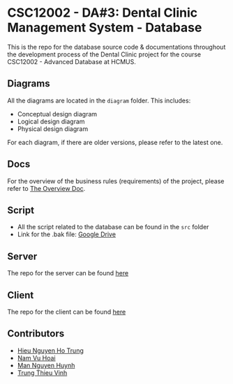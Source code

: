 # CSC12002 - DA#3: Dental Clinic Management System - Database

This is the repo for the database source code & documentations throughout the development process of the Dental Clinic project for the course CSC12002 - Advanced Database at HCMUS.

## Diagrams

All the diagrams are located in the `diagram` folder. This includes:

- Conceptual design diagram
- Logical design diagram
- Physical design diagram

For each diagram, if there are older versions, please refer to the latest one.

## Docs

For the overview of the business rules (requirements) of the project, please refer to [The Overview Doc](docs/da3-overview.md).

## Script

- All the script related to the database can be found in the `src` folder
- Link for the .bak file: [Google Drive](https://drive.google.com/file/d/19hX4QG41Mtk_7PfUi3FokmyGdKGaU6ZM/view?usp=sharing)

## Server

The repo for the server can be found [here](https://github.com/nhthieu/dental-clinic-server)

## Client

The repo for the client can be found [here](https://github.com/nhthieu/dental-clinic-client)

## Contributors

- [Hieu Nguyen Ho Trung](https://github.com/nhthieu)
- [Nam Vu Hoai](https://github.com/namhoai1109)
- [Man Nguyen Huynh](https://github.com/nhman2002)
- [Trung Thieu Vinh](https://github.com/tvtrungg)
